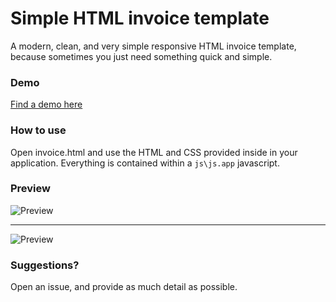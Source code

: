 # Simple HTML invoice template
A modern, clean, and very simple responsive HTML invoice template, because sometimes you just need something quick and simple.

### Demo
[Find a demo here]()

### How to use
Open invoice.html and use the HTML and CSS provided inside in your application. Everything is contained within a `js\js.app` javascript.


### Preview
![Preview](https://iili.io/F4IuYx.md.jpg)
___________________________________________________________________________
![Preview](https://iili.io/F4I7TB.md.jpg)
### Suggestions?
Open an issue, and provide as much detail as possible.
